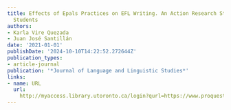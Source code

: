 ```yaml
---
title: Effects of Epals Practices on EFL Writing. An Action Research Study with Ecuadorian
  Students
authors:
- Karla Vire Quezada
- Juan José Santillán
date: '2021-01-01'
publishDate: '2024-10-10T14:22:52.272644Z'
publication_types:
- article-journal
publication: '*Journal of Language and Linguistic Studies*'
links:
- name: URL
  url: 
    http://myaccess.library.utoronto.ca/login?qurl=https://www.proquest.com/docview/2526965474?accountid=14771&bdid=38382&_bd=o%2ByiB5vibwm94eRi79tvdz%2FrLWw%3D
---
```

